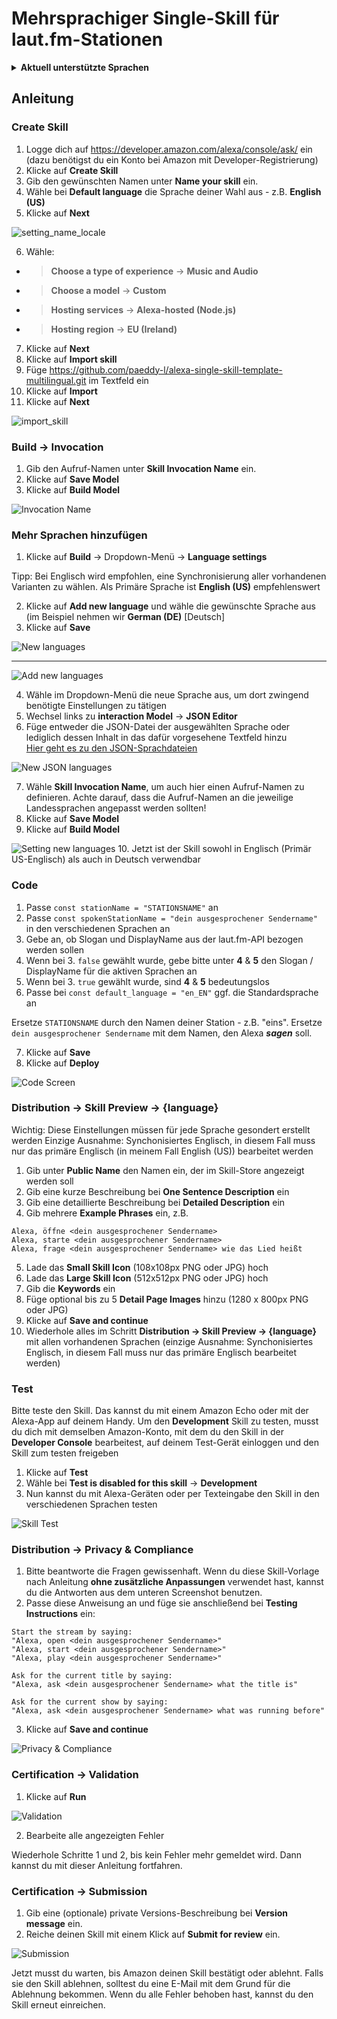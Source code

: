 # Mehrsprachiger Single-Skill für laut.fm-Stationen

<details><summary><b>Aktuell unterstützte Sprachen</b></summary>

|     Sprache     |  Länder Code  |     Unterstützt?     |
| --------------- | :-----------: | :-------------------:|
| Arabic (SA)     |    `ar-SA`    |        &#10060;      |
| German (DE)     |    `de-DE`    |        &#10004;      |
| English (AU)    |    `en-AU`    |  &#10004; (en-GB)    |
| English (CA)    |    `en-CA`    |  &#10004; (en-GB)    |
| English (UK)    |    `en-GB`    |       &#10004;       |
| English (IN)    |    `en-IN`    |  &#10004; (en-GB)    |
| English (US)    |    `en-US`    |  &#10004; (en-GB)    |
| Spanish (ES)    |    `es-ES`    |       &#10004;       |
| Spanish (MX)    |    `es-MX`    |       &#10004;       |
| Spanish (US)    |    `es-US`    |       &#10004;       |
| French (CA)     |    `fr-CA`    |       &#10060;       |
| French (FR)     |    `fr-FR`    |       &#10004;       |
| Hindi (IN)      |    `hi-IN`    |       &#10060;       |
| Italian (IT)    |    `it-IT`    |       &#10004;       |
| Japanese (JP)   |    `ja-JP`    |       &#10060;       |
| Portuguese (BR) |    `pt-BR`    |       &#10060;       |

<hr>
</details>

## Anleitung

### Create Skill

1. Logge dich auf <https://developer.amazon.com/alexa/console/ask/> ein (dazu benötigst du ein Konto bei Amazon mit Developer-Registrierung)
2. Klicke auf **Create Skill**
3. Gib den gewünschten Namen unter **Name your skill** ein.
4. Wähle bei **Default language** die Sprache deiner Wahl aus - z.B. **English (US)**
5. Klicke auf **Next**

![setting_name_locale](./assets/images/setting_name_locale.jpg)

6. Wähle:
* > **Choose a type of experience** -> **Music and Audio**
* > **Choose a model** -> **Custom**
* > **Hosting services** -> **Alexa-hosted (Node.js)**
* > **Hosting region** -> **EU (Ireland)**
7. Klicke auf **Next**
8. Klicke auf **Import skill**
9. Füge <https://github.com/paeddy-l/alexa-single-skill-template-multilingual.git> im Textfeld ein
10. Klicke auf **Import**
11. Klicke auf **Next**

![import_skill](./assets/images/import_skill.jpg)

### Build -> Invocation

1. Gib den Aufruf-Namen unter **Skill Invocation Name** ein.
2. Klicke auf **Save Model**
3. Klicke auf **Build Model**

![Invocation Name](./assets/images/invocation_name.jpg)

### Mehr Sprachen hinzufügen

1. Klicke auf **Build** -> Dropdown-Menü -> **Language settings**

Tipp: Bei Englisch wird empfohlen, eine Synchronisierung aller vorhandenen Varianten zu wählen. Als Primäre Sprache ist **English (US)** empfehlenswert

2. Klicke auf **Add new language** und wähle die gewünschte Sprache aus (im Beispiel nehmen wir **German (DE)** [Deutsch]
3. Klicke auf **Save**


![New languages](./assets/images/new_languages.jpg)

<hr>

![Add new languages](./assets/images/add_new_languages.jpg)

4. Wähle im Dropdown-Menü die neue Sprache aus, um dort zwingend benötigte Einstellungen zu tätigen
5. Wechsel links zu **interaction Model** -> **JSON Editor**
6. Füge entweder die JSON-Datei der ausgewählten Sprache oder lediglich dessen Inhalt in das dafür vorgesehene Textfeld hinzu <br><a href="https://github.com/paeddy-l/alexa-single-skill-template-multilingual/tree/master/interactionModels/custom" target="_blank">Hier geht es zu den JSON-Sprachdateien</a>

![New JSON languages](./assets/images/new_json_language.jpg)

7. Wähle **Skill Invocation Name**, um auch hier einen Aufruf-Namen zu definieren. Achte darauf, dass die Aufruf-Namen an die jeweilige Landessprachen angepasst werden sollten!
8. Klicke auf **Save Model**
9. Klicke auf **Build Model**

![Setting new languages](./assets/images/settings_new_language.jpg)
10. Jetzt ist der Skill sowohl in Englisch (Primär US-Englisch) als auch in Deutsch verwendbar


### Code

1. Passe `const stationName = "STATIONSNAME"` an
2. Passe `const spokenStationName = "dein ausgesprochener Sendername"` in den verschiedenen Sprachen an
3. Gebe an, ob  Slogan und DisplayName aus der laut.fm-API bezogen werden sollen
4. Wenn bei 3. `false` gewählt wurde, gebe bitte unter **4** & **5** den Slogan / DisplayName für die aktiven Sprachen an
5. Wenn bei 3. `true` gewählt wurde, sind **4** & **5** bedeutungslos
6. Passe bei `const default_language = "en_EN"` ggf. die Standardsprache an


Ersetze `STATIONSNAME` durch den Namen deiner Station - z.B. "eins".
Ersetze `dein ausgesprochener Sendername` mit dem Namen, den Alexa ___sagen___ soll.

7. Klicke auf **Save**
8. Klicke auf **Deploy** 

![Code Screen](./assets/images/code_screen.jpg)

### Distribution -> Skill Preview -> {language}

Wichtig: Diese Einstellungen müssen für jede Sprache gesondert erstellt werden
Einzige Ausnahme: Synchonisiertes Englisch, in diesem Fall muss nur das primäre Englisch (in meinem Fall English (US)) bearbeitet werden

1. Gib unter **Public Name** den Namen ein, der im Skill-Store angezeigt werden soll
2. Gib eine kurze Beschreibung bei **One Sentence Description** ein
3. Gib eine detaillierte Beschreibung bei **Detailed Description** ein
4. Gib mehrere **Example Phrases** ein, z.B.
```
Alexa, öffne <dein ausgesprochener Sendername>
Alexa, starte <dein ausgesprochener Sendername> 
Alexa, frage <dein ausgesprochener Sendername> wie das Lied heißt
```
5. Lade das **Small Skill Icon** (108x108px PNG oder JPG) hoch
6. Lade das **Large Skill Icon** (512x512px PNG oder JPG) hoch
7. Gib die **Keywords** ein
8. Füge optional bis zu 5 **Detail Page Images** hinzu (1280 x 800px PNG oder JPG)
8. Klicke auf **Save and continue**
9. Wiederhole alles im Schritt **Distribution -> Skill Preview -> {language}** mit allen vorhandenen Sprachen (einzige Ausnahme: Synchonisiertes Englisch, in diesem Fall muss nur das primäre Englisch bearbeitet werden)

### Test
Bitte teste den Skill. Das kannst du mit einem Amazon Echo oder mit der Alexa-App auf deinem Handy. Um den **Development** Skill zu testen, musst du dich mit demselben Amazon-Konto, mit dem du den Skill in der **Developer Console** bearbeitest, auf deinem Test-Gerät einloggen und den Skill zum testen freigeben

1. Klicke auf **Test**
2. Wähle bei **Test is disabled for this skill** -> **Development**
3. Nun kannst du mit Alexa-Geräten oder per Texteingabe den Skill in den verschiedenen Sprachen testen

![Skill Test](./assets/images/skill_test.jpg)

### Distribution -> Privacy & Compliance

1. Bitte beantworte die Fragen gewissenhaft. Wenn du diese Skill-Vorlage nach Anleitung **ohne zusätzliche Anpassungen** verwendet hast, kannst du die Antworten aus dem unteren Screenshot benutzen.
2. Passe diese Anweisung an und füge sie anschließend bei **Testing Instructions** ein:
```
Start the stream by saying:
"Alexa, open <dein ausgesprochener Sendername>"
"Alexa, start <dein ausgesprochener Sendername>"
"Alexa, play <dein ausgesprochener Sendername>"

Ask for the current title by saying:
"Alexa, ask <dein ausgesprochener Sendername> what the title is"

Ask for the current show by saying:
"Alexa, ask <dein ausgesprochener Sendername> what was running before"
```
3. Klicke auf **Save and continue**

![Privacy & Compliance](./assets/images/distribution_screen_privacy.jpg)


### Certification -> Validation

1. Klicke auf **Run**

![Validation](./assets/images/validation.jpg)

2. Bearbeite alle angezeigten Fehler

Wiederhole Schritte 1 und 2,  bis kein Fehler mehr gemeldet wird. Dann kannst du mit dieser Anleitung fortfahren.

### Certification -> Submission

1. Gib eine (optionale) private Versions-Beschreibung bei **Version message** ein.
2. Reiche deinen Skill mit einem Klick auf **Submit for review** ein.

![Submission](./assets/images/submission.jpg)

Jetzt musst du warten, bis Amazon deinen Skill bestätigt oder ablehnt. Falls sie den Skill ablehnen, solltest du eine E-Mail mit dem Grund für die Ablehnung bekommen. Wenn du alle Fehler behoben hast, kannst du den Skill erneut einreichen.
